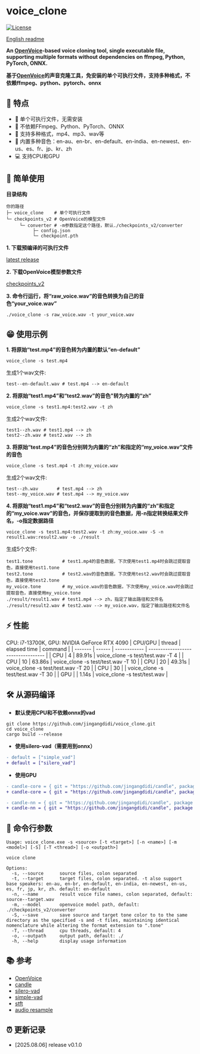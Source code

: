 # voice_clone
[![License](https://img.shields.io/badge/license-MIT-blue.svg)](https://github.com/jingangdidi/voice_clone/blob/main/LICENSE)

[English readme](https://github.com/jingangdidi/voice_clone/blob/main/README.md)

**An [OpenVoice](https://github.com/myshell-ai/OpenVoice)-based voice cloning tool, single executable file, supporting multiple formats without dependencies on ffmpeg, Python, PyTorch, ONNX.**

**基于[OpenVoice](https://github.com/myshell-ai/OpenVoice)的声音克隆工具，免安装的单个可执行文件，支持多种格式，不依赖ffmpeg、python、pytorch、onnx**

## 👑 特点
- ​💪​ 单个可执行文件，无需安装
- 🎈 不依赖FFmpeg、Python、PyTorch、ONNX
- 🎨​ 支持多种格式，mp4、mp3、wav等
- 👄 内置多种音色：en-au、en-br、en-default、en-india、en-newest、en-us、es、fr、jp、kr、zh
- 💻​ 支持CPU和GPU

## 🚀 简单使用
**目录结构**
```
你的路径
├─ voice_clone    # 单个可执行文件
└─ checkpoints_v2 # OpenVoice的模型文件
     └─ converter # -m参数指定这个路径，默认./checkpoints_v2/converter
          ├─ config.json
          └─ checkpoint.pth
```
**1. 下载预编译的可执行文件**

[latest release](https://github.com/jingangdidi/voice_clone/releases)

**2. 下载OpenVoice模型参数文件**

[checkpoints_v2](https://myshell-public-repo-host.s3.amazonaws.com/openvoice/checkpoints_v2_0417.zip)

**3. 命令行运行，将“raw_voice.wav”的音色转换为自己的音色“your_voice.wav”**
```
./voice_clone -s raw_voice.wav -t your_voice.wav
```

## 😁 使用示例
**1. 将原始“test.mp4”的音色转为内置的默认“en-default”**
```
voice_clone -s test.mp4
```
生成1个wav文件:
```
test--en-default.wav # test.mp4 --> en-default
```
**2. 将原始“test1.mp4”和“test2.wav”的音色"转为内置的“zh”**
```
voice_clone -s test1.mp4:test2.wav -t zh
```
生成2个wav文件:
```
test1--zh.wav # test1.mp4 --> zh
test2--zh.wav # test2.wav --> zh
```
**3. 将原始“test.mp4”的音色分别转为内置的“zh”和指定的“my_voice.wav”文件的音色**
```
voice_clone -s test.mp4 -t zh:my_voice.wav
```
生成2个wav文件:
```
test--zh.wav       # test.mp4 --> zh
test--my_voice.wav # test.mp4 --> my_voice.wav
```
**4. 将原始“test1.mp4”和“test2.wav”的音色分别转为内置的“zh”和指定的“my_voice.wav”的音色，并保存提取到的音色数据，用-n指定转换结果文件名，-o指定数据路径**
```
voice_clone -s test1.mp4:test2.wav -t zh:my_voice.wav -S -n result1.wav:result2.wav -o ./result
```
生成5个文件:
```
test1.tone           # test1.mp4的音色数据，下次使用test1.mp4时会跳过提取音色，直接使用test1.tone
test2.tone           # test2.wav的音色数据，下次使用test2.wav时会跳过提取音色，直接使用test2.tone
my_voice.tone        # my_voice.wav的音色数据，下次使用my_voice.wav时会跳过提取音色，直接使用my_voice.tone
./result/result1.wav # test1.mp4 --> zh，指定了输出路径和文件名
./result/result2.wav # test2.wav --> my_voice.wav，指定了输出路径和文件名
```

## ⚡️ 性能
CPU: i7-13700K, GPU: NVIDIA GeForce RTX 4090
| CPU/GPU | thread | elapsed time | command                            |
| ------- | ------ | ------------ | ---------------------------------- |
| CPU     | 4      | 89.91s       | voice_clone -s test/test.wav -T 4  |
| CPU     | 10     | 63.86s       | voice_clone -s test/test.wav -T 10 |
| CPU     | 20     | 49.31s       | voice_clone -s test/test.wav -T 20 |
| CPU     | 30     |              | voice_clone -s test/test.wav -T 30 |
| GPU     |        | 1.14s        | voice_clone -s test/test.wav       |

## 🛠 从源码编译
- **默认使用CPU和不依赖onnx的vad**
```
git clone https://github.com/jingangdidi/voice_clone.git
cd voice_clone
cargo build --release
```

- **使用silero-vad（需要用到onnx）**
```diff
- default = ["simple_vad"]
+ default = ["silero_vad"]
```

- **使用GPU**
```diff
- candle-core = { git = "https://github.com/jingangdidi/candle", package = "candle-core", branch = "main" }
+ candle-core = { git = "https://github.com/jingangdidi/candle", package = "candle-core", branch = "main", features = ["cuda"] }

- candle-nn = { git = "https://github.com/jingangdidi/candle", package = "candle-nn", branch = "main" }
+ candle-nn = { git = "https://github.com/jingangdidi/candle", package = "candle-nn", branch = "main", features = ["cuda"] }
```

## 🚥 命令行参数
```
Usage: voice_clone.exe -s <source> [-t <target>] [-n <name>] [-m <model>] [-S] [-T <thread>] [-o <outpath>]

voice clone

Options:
  -s, --source      source files, colon separated
  -t, --target      target files, colon separated. -t also support base speakers: en-au, en-br, en-default, en-india, en-newest, en-us, es, fr, jp, kr, zh. default: en-default
  -n, --name        result voice file names, colon separated, default: source--target.wav
  -m, --model       openvoice model path, default: ./checkpoints_v2/converter
  -S, --save        save source and target tone color to to the same directory as the specified -s and -t files, maintaining identical nomenclature while altering the format extension to ".tone"
  -T, --thread      cpu threads, default: 4
  -o, --outpath     output path, default: ./
  -h, --help        display usage information
```

## 📚 参考
- [OpenVoice](https://github.com/myshell-ai/OpenVoice)
- [candle](https://github.com/huggingface/candle)
- [silero-vad](https://github.com/snakers4/silero-vad)
- [simple-vad](https://github.com/MorenoLaQuatra/vad)
- [stft](https://github.com/phudtran/rustft)
- [audio resample](https://github.com/bmcfee/resampy)

## ⏰ 更新记录
- [2025.08.06] release v0.1.0
